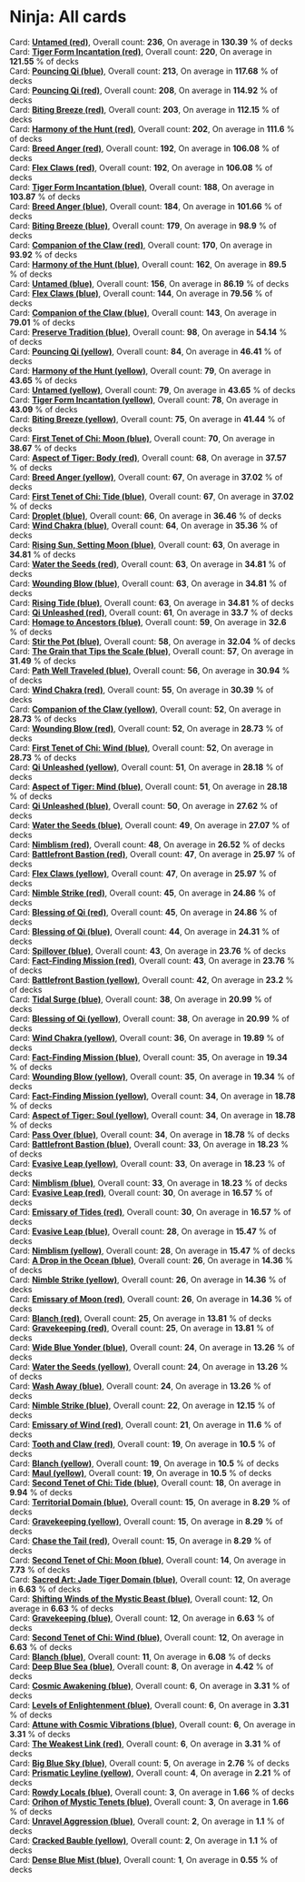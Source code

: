 # Ninja: All cards  
Card: <a href="link" class="tooltip">**Untamed (red)**<span class="tooltiptext"><img src="https://storage.googleapis.com/fabmaster/cardfaces/2024-MST/EN/MST185.png"></span></a>, Overall count: **236**, On average in **130.39** % of decks  
Card: <a href="link" class="tooltip">**Tiger Form Incantation (red)**<span class="tooltiptext"><img src="https://storage.googleapis.com/fabmaster/cardfaces/2024-MST/EN/MST063.png"></span></a>, Overall count: **220**, On average in **121.55** % of decks  
Card: <a href="link" class="tooltip">**Pouncing Qi (blue)**<span class="tooltiptext"><img src="https://storage.googleapis.com/fabmaster/cardfaces/2024-MST/EN/MST184.png"></span></a>, Overall count: **213**, On average in **117.68** % of decks  
Card: <a href="link" class="tooltip">**Pouncing Qi (red)**<span class="tooltiptext"><img src="https://storage.googleapis.com/fabmaster/cardfaces/2024-MST/EN/MST182.png"></span></a>, Overall count: **208**, On average in **114.92** % of decks  
Card: <a href="link" class="tooltip">**Biting Breeze (red)**<span class="tooltiptext"><img src="https://storage.googleapis.com/fabmaster/cardfaces/2024-MST/EN/MST173.png"></span></a>, Overall count: **203**, On average in **112.15** % of decks  
Card: <a href="link" class="tooltip">**Harmony of the Hunt (red)**<span class="tooltiptext"><img src="https://storage.googleapis.com/fabmaster/cardfaces/2024-MST/EN/MST060.png"></span></a>, Overall count: **202**, On average in **111.6** % of decks  
Card: <a href="link" class="tooltip">**Breed Anger (red)**<span class="tooltiptext"><img src="https://storage.googleapis.com/fabmaster/cardfaces/2024-MST/EN/MST176.png"></span></a>, Overall count: **192**, On average in **106.08** % of decks  
Card: <a href="link" class="tooltip">**Flex Claws (red)**<span class="tooltiptext"><img src="https://storage.googleapis.com/fabmaster/cardfaces/2024-MST/EN/MST179.png"></span></a>, Overall count: **192**, On average in **106.08** % of decks  
Card: <a href="link" class="tooltip">**Tiger Form Incantation (blue)**<span class="tooltiptext"><img src="https://storage.googleapis.com/fabmaster/cardfaces/2024-MST/EN/MST065.png"></span></a>, Overall count: **188**, On average in **103.87** % of decks  
Card: <a href="link" class="tooltip">**Breed Anger (blue)**<span class="tooltiptext"><img src="https://storage.googleapis.com/fabmaster/cardfaces/2024-MST/EN/MST178.png"></span></a>, Overall count: **184**, On average in **101.66** % of decks  
Card: <a href="link" class="tooltip">**Biting Breeze (blue)**<span class="tooltiptext"><img src="https://storage.googleapis.com/fabmaster/cardfaces/2024-MST/EN/MST175.png"></span></a>, Overall count: **179**, On average in **98.9** % of decks  
Card: <a href="link" class="tooltip">**Companion of the Claw (red)**<span class="tooltiptext"><img src="https://storage.googleapis.com/fabmaster/cardfaces/2024-MST/EN/MST057.png"></span></a>, Overall count: **170**, On average in **93.92** % of decks  
Card: <a href="link" class="tooltip">**Harmony of the Hunt (blue)**<span class="tooltiptext"><img src="https://storage.googleapis.com/fabmaster/cardfaces/2024-MST/EN/MST062.png"></span></a>, Overall count: **162**, On average in **89.5** % of decks  
Card: <a href="link" class="tooltip">**Untamed (blue)**<span class="tooltiptext"><img src="https://storage.googleapis.com/fabmaster/cardfaces/2024-MST/EN/MST187.png"></span></a>, Overall count: **156**, On average in **86.19** % of decks  
Card: <a href="link" class="tooltip">**Flex Claws (blue)**<span class="tooltiptext"><img src="https://storage.googleapis.com/fabmaster/cardfaces/2024-MST/EN/MST181.png"></span></a>, Overall count: **144**, On average in **79.56** % of decks  
Card: <a href="link" class="tooltip">**Companion of the Claw (blue)**<span class="tooltiptext"><img src="https://storage.googleapis.com/fabmaster/cardfaces/2024-MST/EN/MST059.png"></span></a>, Overall count: **143**, On average in **79.01** % of decks  
Card: <a href="link" class="tooltip">**Preserve Tradition (blue)**<span class="tooltiptext"><img src="https://storage.googleapis.com/fabmaster/cardfaces/2024-MST/EN/MST099.png"></span></a>, Overall count: **98**, On average in **54.14** % of decks  
Card: <a href="link" class="tooltip">**Pouncing Qi (yellow)**<span class="tooltiptext"><img src="https://storage.googleapis.com/fabmaster/cardfaces/2024-MST/EN/MST183.png"></span></a>, Overall count: **84**, On average in **46.41** % of decks  
Card: <a href="link" class="tooltip">**Harmony of the Hunt (yellow)**<span class="tooltiptext"><img src="https://storage.googleapis.com/fabmaster/cardfaces/2024-MST/EN/MST061.png"></span></a>, Overall count: **79**, On average in **43.65** % of decks  
Card: <a href="link" class="tooltip">**Untamed (yellow)**<span class="tooltiptext"><img src="https://storage.googleapis.com/fabmaster/cardfaces/2024-MST/EN/MST186.png"></span></a>, Overall count: **79**, On average in **43.65** % of decks  
Card: <a href="link" class="tooltip">**Tiger Form Incantation (yellow)**<span class="tooltiptext"><img src="https://storage.googleapis.com/fabmaster/cardfaces/2024-MST/EN/MST064.png"></span></a>, Overall count: **78**, On average in **43.09** % of decks  
Card: <a href="link" class="tooltip">**Biting Breeze (yellow)**<span class="tooltiptext"><img src="https://storage.googleapis.com/fabmaster/cardfaces/2024-MST/EN/MST174.png"></span></a>, Overall count: **75**, On average in **41.44** % of decks  
Card: <a href="link" class="tooltip">**First Tenet of Chi: Moon (blue)**<span class="tooltiptext"><img src="https://storage.googleapis.com/fabmaster/cardfaces/2024-MST/EN/MST092.png"></span></a>, Overall count: **70**, On average in **38.67** % of decks  
Card: <a href="link" class="tooltip">**Aspect of Tiger: Body (red)**<span class="tooltiptext"><img src="https://storage.googleapis.com/fabmaster/cardfaces/2024-MST/EN/MST164.png"></span></a>, Overall count: **68**, On average in **37.57** % of decks  
Card: <a href="link" class="tooltip">**Breed Anger (yellow)**<span class="tooltiptext"><img src="https://storage.googleapis.com/fabmaster/cardfaces/2024-MST/EN/MST177.png"></span></a>, Overall count: **67**, On average in **37.02** % of decks  
Card: <a href="link" class="tooltip">**First Tenet of Chi: Tide (blue)**<span class="tooltiptext"><img src="https://storage.googleapis.com/fabmaster/cardfaces/2024-MST/EN/MST093.png"></span></a>, Overall count: **67**, On average in **37.02** % of decks  
Card: <a href="link" class="tooltip">**Droplet (blue)**<span class="tooltiptext"><img src="https://storage.googleapis.com/fabmaster/cardfaces/2024-MST/EN/MST087.png"></span></a>, Overall count: **66**, On average in **36.46** % of decks  
Card: <a href="link" class="tooltip">**Wind Chakra (blue)**<span class="tooltiptext"><img src="https://storage.googleapis.com/fabmaster/cardfaces/2024-MST/EN/MST056.png"></span></a>, Overall count: **64**, On average in **35.36** % of decks  
Card: <a href="link" class="tooltip">**Rising Sun, Setting Moon (blue)**<span class="tooltiptext"><img src="https://storage.googleapis.com/fabmaster/cardfaces/2024-MST/EN/MST100.png"></span></a>, Overall count: **63**, On average in **34.81** % of decks  
Card: <a href="link" class="tooltip">**Water the Seeds (red)**<span class="tooltiptext"><img src="https://storage.googleapis.com/fabmaster/cardfaces/2024-MST/EN/MST212.png"></span></a>, Overall count: **63**, On average in **34.81** % of decks  
Card: <a href="link" class="tooltip">**Wounding Blow (blue)**<span class="tooltiptext"><img src="https://storage.googleapis.com/fabmaster/cardfaces/2024-MST/EN/MST217.png"></span></a>, Overall count: **63**, On average in **34.81** % of decks  
Card: <a href="link" class="tooltip">**Rising Tide (blue)**<span class="tooltiptext"><img src="https://storage.googleapis.com/fabmaster/cardfaces/2024-MST/EN/MST088.png"></span></a>, Overall count: **63**, On average in **34.81** % of decks  
Card: <a href="link" class="tooltip">**Qi Unleashed (red)**<span class="tooltiptext"><img src="https://storage.googleapis.com/fabmaster/cardfaces/2024-MST/EN/MST167.png"></span></a>, Overall count: **61**, On average in **33.7** % of decks  
Card: <a href="link" class="tooltip">**Homage to Ancestors (blue)**<span class="tooltiptext"><img src="https://storage.googleapis.com/fabmaster/cardfaces/2024-MST/EN/MST096.png"></span></a>, Overall count: **59**, On average in **32.6** % of decks  
Card: <a href="link" class="tooltip">**Stir the Pot (blue)**<span class="tooltiptext"><img src="https://storage.googleapis.com/fabmaster/cardfaces/2024-MST/EN/MST101.png"></span></a>, Overall count: **58**, On average in **32.04** % of decks  
Card: <a href="link" class="tooltip">**The Grain that Tips the Scale (blue)**<span class="tooltiptext"><img src="https://storage.googleapis.com/fabmaster/cardfaces/2024-MST/EN/MST102.png"></span></a>, Overall count: **57**, On average in **31.49** % of decks  
Card: <a href="link" class="tooltip">**Path Well Traveled (blue)**<span class="tooltiptext"><img src="https://storage.googleapis.com/fabmaster/cardfaces/2024-MST/EN/MST098.png"></span></a>, Overall count: **56**, On average in **30.94** % of decks  
Card: <a href="link" class="tooltip">**Wind Chakra (red)**<span class="tooltiptext"><img src="https://storage.googleapis.com/fabmaster/cardfaces/2024-MST/EN/MST054.png"></span></a>, Overall count: **55**, On average in **30.39** % of decks  
Card: <a href="link" class="tooltip">**Companion of the Claw (yellow)**<span class="tooltiptext"><img src="https://storage.googleapis.com/fabmaster/cardfaces/2024-MST/EN/MST058.png"></span></a>, Overall count: **52**, On average in **28.73** % of decks  
Card: <a href="link" class="tooltip">**Wounding Blow (red)**<span class="tooltiptext"><img src="https://storage.googleapis.com/fabmaster/cardfaces/2024-MST/EN/MST215.png"></span></a>, Overall count: **52**, On average in **28.73** % of decks  
Card: <a href="link" class="tooltip">**First Tenet of Chi: Wind (blue)**<span class="tooltiptext"><img src="https://storage.googleapis.com/fabmaster/cardfaces/2024-MST/EN/MST094.png"></span></a>, Overall count: **52**, On average in **28.73** % of decks  
Card: <a href="link" class="tooltip">**Qi Unleashed (yellow)**<span class="tooltiptext"><img src="https://storage.googleapis.com/fabmaster/cardfaces/2024-MST/EN/MST168.png"></span></a>, Overall count: **51**, On average in **28.18** % of decks  
Card: <a href="link" class="tooltip">**Aspect of Tiger: Mind (blue)**<span class="tooltiptext"><img src="https://storage.googleapis.com/fabmaster/cardfaces/2024-MST/EN/MST166.png"></span></a>, Overall count: **51**, On average in **28.18** % of decks  
Card: <a href="link" class="tooltip">**Qi Unleashed (blue)**<span class="tooltiptext"><img src="https://storage.googleapis.com/fabmaster/cardfaces/2024-MST/EN/MST169.png"></span></a>, Overall count: **50**, On average in **27.62** % of decks  
Card: <a href="link" class="tooltip">**Water the Seeds (blue)**<span class="tooltiptext"><img src="https://storage.googleapis.com/fabmaster/cardfaces/2024-MST/EN/MST214.png"></span></a>, Overall count: **49**, On average in **27.07** % of decks  
Card: <a href="link" class="tooltip">**Nimblism (red)**<span class="tooltiptext"><img src="https://storage.googleapis.com/fabmaster/cardfaces/2024-MST/EN/MST221.png"></span></a>, Overall count: **48**, On average in **26.52** % of decks  
Card: <a href="link" class="tooltip">**Battlefront Bastion (red)**<span class="tooltiptext"><img src="https://storage.googleapis.com/fabmaster/cardfaces/2024-MST/EN/MST203.png"></span></a>, Overall count: **47**, On average in **25.97** % of decks  
Card: <a href="link" class="tooltip">**Flex Claws (yellow)**<span class="tooltiptext"><img src="https://storage.googleapis.com/fabmaster/cardfaces/2024-MST/EN/MST180.png"></span></a>, Overall count: **47**, On average in **25.97** % of decks  
Card: <a href="link" class="tooltip">**Nimble Strike (red)**<span class="tooltiptext"><img src="https://storage.googleapis.com/fabmaster/cardfaces/2024-MST/EN/MST209.png"></span></a>, Overall count: **45**, On average in **24.86** % of decks  
Card: <a href="link" class="tooltip">**Blessing of Qi (red)**<span class="tooltiptext"><img src="https://storage.googleapis.com/fabmaster/cardfaces/2024-MST/EN/MST170.png"></span></a>, Overall count: **45**, On average in **24.86** % of decks  
Card: <a href="link" class="tooltip">**Blessing of Qi (blue)**<span class="tooltiptext"><img src="https://storage.googleapis.com/fabmaster/cardfaces/2024-MST/EN/MST172.png"></span></a>, Overall count: **44**, On average in **24.31** % of decks  
Card: <a href="link" class="tooltip">**Spillover (blue)**<span class="tooltiptext"><img src="https://storage.googleapis.com/fabmaster/cardfaces/2024-MST/EN/MST089.png"></span></a>, Overall count: **43**, On average in **23.76** % of decks  
Card: <a href="link" class="tooltip">**Fact-Finding Mission (red)**<span class="tooltiptext"><img src="https://storage.googleapis.com/fabmaster/cardfaces/2024-MST/EN/MST206.png"></span></a>, Overall count: **43**, On average in **23.76** % of decks  
Card: <a href="link" class="tooltip">**Battlefront Bastion (yellow)**<span class="tooltiptext"><img src="https://storage.googleapis.com/fabmaster/cardfaces/2024-MST/EN/MST204.png"></span></a>, Overall count: **42**, On average in **23.2** % of decks  
Card: <a href="link" class="tooltip">**Tidal Surge (blue)**<span class="tooltiptext"><img src="https://storage.googleapis.com/fabmaster/cardfaces/2024-MST/EN/MST090.png"></span></a>, Overall count: **38**, On average in **20.99** % of decks  
Card: <a href="link" class="tooltip">**Blessing of Qi (yellow)**<span class="tooltiptext"><img src="https://storage.googleapis.com/fabmaster/cardfaces/2024-MST/EN/MST171.png"></span></a>, Overall count: **38**, On average in **20.99** % of decks  
Card: <a href="link" class="tooltip">**Wind Chakra (yellow)**<span class="tooltiptext"><img src="https://storage.googleapis.com/fabmaster/cardfaces/2024-MST/EN/MST055.png"></span></a>, Overall count: **36**, On average in **19.89** % of decks  
Card: <a href="link" class="tooltip">**Fact-Finding Mission (blue)**<span class="tooltiptext"><img src="https://storage.googleapis.com/fabmaster/cardfaces/2024-MST/EN/MST208.png"></span></a>, Overall count: **35**, On average in **19.34** % of decks  
Card: <a href="link" class="tooltip">**Wounding Blow (yellow)**<span class="tooltiptext"><img src="https://storage.googleapis.com/fabmaster/cardfaces/2024-MST/EN/MST216.png"></span></a>, Overall count: **35**, On average in **19.34** % of decks  
Card: <a href="link" class="tooltip">**Fact-Finding Mission (yellow)**<span class="tooltiptext"><img src="https://storage.googleapis.com/fabmaster/cardfaces/2024-MST/EN/MST207.png"></span></a>, Overall count: **34**, On average in **18.78** % of decks  
Card: <a href="link" class="tooltip">**Aspect of Tiger: Soul (yellow)**<span class="tooltiptext"><img src="https://storage.googleapis.com/fabmaster/cardfaces/2024-MST/EN/MST165.png"></span></a>, Overall count: **34**, On average in **18.78** % of decks  
Card: <a href="link" class="tooltip">**Pass Over (blue)**<span class="tooltiptext"><img src="https://storage.googleapis.com/fabmaster/cardfaces/2024-MST/EN/MST097.png"></span></a>, Overall count: **34**, On average in **18.78** % of decks  
Card: <a href="link" class="tooltip">**Battlefront Bastion (blue)**<span class="tooltiptext"><img src="https://storage.googleapis.com/fabmaster/cardfaces/2024-MST/EN/MST205.png"></span></a>, Overall count: **33**, On average in **18.23** % of decks  
Card: <a href="link" class="tooltip">**Evasive Leap (yellow)**<span class="tooltiptext"><img src="https://storage.googleapis.com/fabmaster/cardfaces/2024-MST/EN/MST219.png"></span></a>, Overall count: **33**, On average in **18.23** % of decks  
Card: <a href="link" class="tooltip">**Nimblism (blue)**<span class="tooltiptext"><img src="https://storage.googleapis.com/fabmaster/cardfaces/2024-MST/EN/MST223.png"></span></a>, Overall count: **33**, On average in **18.23** % of decks  
Card: <a href="link" class="tooltip">**Evasive Leap (red)**<span class="tooltiptext"><img src="https://storage.googleapis.com/fabmaster/cardfaces/2024-MST/EN/MST218.png"></span></a>, Overall count: **30**, On average in **16.57** % of decks  
Card: <a href="link" class="tooltip">**Emissary of Tides (red)**<span class="tooltiptext"><img src="https://storage.googleapis.com/fabmaster/cardfaces/2024-MST/EN/MST198.png"></span></a>, Overall count: **30**, On average in **16.57** % of decks  
Card: <a href="link" class="tooltip">**Evasive Leap (blue)**<span class="tooltiptext"><img src="https://storage.googleapis.com/fabmaster/cardfaces/2024-MST/EN/MST220.png"></span></a>, Overall count: **28**, On average in **15.47** % of decks  
Card: <a href="link" class="tooltip">**Nimblism (yellow)**<span class="tooltiptext"><img src="https://storage.googleapis.com/fabmaster/cardfaces/2024-MST/EN/MST222.png"></span></a>, Overall count: **28**, On average in **15.47** % of decks  
Card: <a href="link" class="tooltip">**A Drop in the Ocean (blue)**<span class="tooltiptext"><img src="https://storage.googleapis.com/fabmaster/cardfaces/2024-MST/EN/MST095.png"></span></a>, Overall count: **26**, On average in **14.36** % of decks  
Card: <a href="link" class="tooltip">**Nimble Strike (yellow)**<span class="tooltiptext"><img src="https://storage.googleapis.com/fabmaster/cardfaces/2024-MST/EN/MST210.png"></span></a>, Overall count: **26**, On average in **14.36** % of decks  
Card: <a href="link" class="tooltip">**Emissary of Moon (red)**<span class="tooltiptext"><img src="https://storage.googleapis.com/fabmaster/cardfaces/2024-MST/EN/MST197.png"></span></a>, Overall count: **26**, On average in **14.36** % of decks  
Card: <a href="link" class="tooltip">**Blanch (red)**<span class="tooltiptext"><img src="https://storage.googleapis.com/fabmaster/cardfaces/2024-MST/EN/MST194.png"></span></a>, Overall count: **25**, On average in **13.81** % of decks  
Card: <a href="link" class="tooltip">**Gravekeeping (red)**<span class="tooltiptext"><img src="https://storage.googleapis.com/fabmaster/cardfaces/2024-MST/EN/MST200.png"></span></a>, Overall count: **25**, On average in **13.81** % of decks  
Card: <a href="link" class="tooltip">**Wide Blue Yonder (blue)**<span class="tooltiptext"><img src="https://storage.googleapis.com/fabmaster/cardfaces/2024-MST/EN/MST085.png"></span></a>, Overall count: **24**, On average in **13.26** % of decks  
Card: <a href="link" class="tooltip">**Water the Seeds (yellow)**<span class="tooltiptext"><img src="https://storage.googleapis.com/fabmaster/cardfaces/2024-MST/EN/MST213.png"></span></a>, Overall count: **24**, On average in **13.26** % of decks  
Card: <a href="link" class="tooltip">**Wash Away (blue)**<span class="tooltiptext"><img src="https://storage.googleapis.com/fabmaster/cardfaces/2024-MST/EN/MST091.png"></span></a>, Overall count: **24**, On average in **13.26** % of decks  
Card: <a href="link" class="tooltip">**Nimble Strike (blue)**<span class="tooltiptext"><img src="https://storage.googleapis.com/fabmaster/cardfaces/2024-MST/EN/MST211.png"></span></a>, Overall count: **22**, On average in **12.15** % of decks  
Card: <a href="link" class="tooltip">**Emissary of Wind (red)**<span class="tooltiptext"><img src="https://storage.googleapis.com/fabmaster/cardfaces/2024-MST/EN/MST199.png"></span></a>, Overall count: **21**, On average in **11.6** % of decks  
Card: <a href="link" class="tooltip">**Tooth and Claw (red)**<span class="tooltiptext"><img src="https://storage.googleapis.com/fabmaster/cardfaces/2024-MST/EN/MST051.png"></span></a>, Overall count: **19**, On average in **10.5** % of decks  
Card: <a href="link" class="tooltip">**Blanch (yellow)**<span class="tooltiptext"><img src="https://storage.googleapis.com/fabmaster/cardfaces/2024-MST/EN/MST195.png"></span></a>, Overall count: **19**, On average in **10.5** % of decks  
Card: <a href="link" class="tooltip">**Maul (yellow)**<span class="tooltiptext"><img src="https://storage.googleapis.com/fabmaster/cardfaces/2024-MST/EN/MST162.png"></span></a>, Overall count: **19**, On average in **10.5** % of decks  
Card: <a href="link" class="tooltip">**Second Tenet of Chi: Tide (blue)**<span class="tooltiptext"><img src="https://storage.googleapis.com/fabmaster/cardfaces/2024-MST/EN/MST082.png"></span></a>, Overall count: **18**, On average in **9.94** % of decks  
Card: <a href="link" class="tooltip">**Territorial Domain (blue)**<span class="tooltiptext"><img src="https://storage.googleapis.com/fabmaster/cardfaces/2024-MST/EN/MST163.png"></span></a>, Overall count: **15**, On average in **8.29** % of decks  
Card: <a href="link" class="tooltip">**Gravekeeping (yellow)**<span class="tooltiptext"><img src="https://storage.googleapis.com/fabmaster/cardfaces/2024-MST/EN/MST201.png"></span></a>, Overall count: **15**, On average in **8.29** % of decks  
Card: <a href="link" class="tooltip">**Chase the Tail (red)**<span class="tooltiptext"><img src="https://storage.googleapis.com/fabmaster/cardfaces/2024-MST/EN/MST161.png"></span></a>, Overall count: **15**, On average in **8.29** % of decks  
Card: <a href="link" class="tooltip">**Second Tenet of Chi: Moon (blue)**<span class="tooltiptext"><img src="https://storage.googleapis.com/fabmaster/cardfaces/2024-MST/EN/MST081.png"></span></a>, Overall count: **14**, On average in **7.73** % of decks  
Card: <a href="link" class="tooltip">**Sacred Art: Jade Tiger Domain (blue)**<span class="tooltiptext"><img src="https://storage.googleapis.com/fabmaster/cardfaces/2024-MST/EN/MST053.png"></span></a>, Overall count: **12**, On average in **6.63** % of decks  
Card: <a href="link" class="tooltip">**Shifting Winds of the Mystic Beast (blue)**<span class="tooltiptext"><img src="https://storage.googleapis.com/fabmaster/cardfaces/2024-MST/EN/MST052.png"></span></a>, Overall count: **12**, On average in **6.63** % of decks  
Card: <a href="link" class="tooltip">**Gravekeeping (blue)**<span class="tooltiptext"><img src="https://storage.googleapis.com/fabmaster/cardfaces/2024-MST/EN/MST202.png"></span></a>, Overall count: **12**, On average in **6.63** % of decks  
Card: <a href="link" class="tooltip">**Second Tenet of Chi: Wind (blue)**<span class="tooltiptext"><img src="https://storage.googleapis.com/fabmaster/cardfaces/2024-MST/EN/MST083.png"></span></a>, Overall count: **12**, On average in **6.63** % of decks  
Card: <a href="link" class="tooltip">**Blanch (blue)**<span class="tooltiptext"><img src="https://storage.googleapis.com/fabmaster/cardfaces/2024-MST/EN/MST196.png"></span></a>, Overall count: **11**, On average in **6.08** % of decks  
Card: <a href="link" class="tooltip">**Deep Blue Sea (blue)**<span class="tooltiptext"><img src="https://storage.googleapis.com/fabmaster/cardfaces/2024-MST/EN/MST084.png"></span></a>, Overall count: **8**, On average in **4.42** % of decks  
Card: <a href="link" class="tooltip">**Cosmic Awakening (blue)**<span class="tooltiptext"><img src="https://storage.googleapis.com/fabmaster/cardfaces/2024-MST/EN/MST076.png"></span></a>, Overall count: **6**, On average in **3.31** % of decks  
Card: <a href="link" class="tooltip">**Levels of Enlightenment (blue)**<span class="tooltiptext"><img src="https://storage.googleapis.com/fabmaster/cardfaces/2024-MST/EN/MST077.png"></span></a>, Overall count: **6**, On average in **3.31** % of decks  
Card: <a href="link" class="tooltip">**Attune with Cosmic Vibrations (blue)**<span class="tooltiptext"><img src="https://storage.googleapis.com/fabmaster/cardfaces/2024-MST/EN/MST075.png"></span></a>, Overall count: **6**, On average in **3.31** % of decks  
Card: <a href="link" class="tooltip">**The Weakest Link (red)**<span class="tooltiptext"><img src="https://storage.googleapis.com/fabmaster/cardfaces/2024-MST/EN/MST192.png"></span></a>, Overall count: **6**, On average in **3.31** % of decks  
Card: <a href="link" class="tooltip">**Big Blue Sky (blue)**<span class="tooltiptext"><img src="https://storage.googleapis.com/fabmaster/cardfaces/2024-MST/EN/MST086.png"></span></a>, Overall count: **5**, On average in **2.76** % of decks  
Card: <a href="link" class="tooltip">**Prismatic Leyline (yellow)**<span class="tooltiptext"><img src="https://storage.googleapis.com/fabmaster/cardfaces/2024-MST/EN/MST193.png"></span></a>, Overall count: **4**, On average in **2.21** % of decks  
Card: <a href="link" class="tooltip">**Rowdy Locals (blue)**<span class="tooltiptext"><img src="https://storage.googleapis.com/fabmaster/cardfaces/2024-MST/EN/MST191.png"></span></a>, Overall count: **3**, On average in **1.66** % of decks  
Card: <a href="link" class="tooltip">**Orihon of Mystic Tenets (blue)**<span class="tooltiptext"><img src="https://storage.googleapis.com/fabmaster/cardfaces/2024-MST/EN/MST080.png"></span></a>, Overall count: **3**, On average in **1.66** % of decks  
Card: <a href="link" class="tooltip">**Unravel Aggression (blue)**<span class="tooltiptext"><img src="https://storage.googleapis.com/fabmaster/cardfaces/2024-MST/EN/MST078.png"></span></a>, Overall count: **2**, On average in **1.1** % of decks  
Card: <a href="link" class="tooltip">**Cracked Bauble (yellow)**<span class="tooltiptext"><img src="https://storage.googleapis.com/fabmaster/cardfaces/2024-MST/EN/MST224.png"></span></a>, Overall count: **2**, On average in **1.1** % of decks  
Card: <a href="link" class="tooltip">**Dense Blue Mist (blue)**<span class="tooltiptext"><img src="https://storage.googleapis.com/fabmaster/cardfaces/2024-MST/EN/MST079.png"></span></a>, Overall count: **1**, On average in **0.55** % of decks  
<style>
    img {
        width: 250px;
    }

    .tooltip {
        position: relative;
        display: inline-block;
    }

    .tooltip .tooltiptext {
        visibility: hidden;
        width: 250px;
        background-color: white;
        text-align: center;
        padding: 5px;
        border-radius: 6px;
        box-shadow: 0px 0px 10px 0px rgba(0, 0, 0, 0.2);

        /* Position the tooltip text */
        position: absolute;
        z-index: 1;
        top: 20px; /* Position it below the link */
        left: 105%; /* Position it to the right of the link */
        margin-left: 0;
    }

    .tooltip:hover .tooltiptext {
        visibility: visible;
    }
</style>